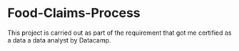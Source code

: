 # Food-Claims-Process
This project is carried out as part of the requirement that got me certified as a data a data analyst by Datacamp.
